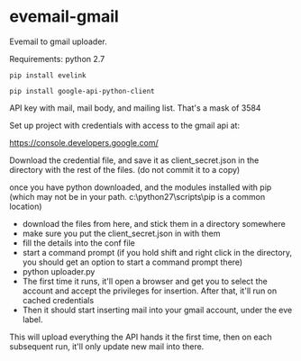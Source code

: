 # evemail-gmail
Evemail to gmail uploader.



Requirements:
    python 2.7

    pip install evelink

    pip install google-api-python-client


API key with mail, mail body, and mailing list. That's a mask of 3584


Set up project with credentials with access to the gmail api at:

https://console.developers.google.com/

Download the credential file, and save it as client_secret.json in the directory with the rest of the files. (do not commit it to a copy)

once you have python downloaded, and the modules installed with pip (which may not be in your path. c:\python27\scripts\pip is a common location)

* download the files from here, and stick them in a directory somewhere
* make sure you put the client_secret.json in with them
* fill the details into the conf file
* start a command prompt (if you hold shift and right click in the directory, you should get an option to start a command prompt there)
* python uploader.py
* The first time it runs, it'll open a browser and get you to select the account and accept the privileges for insertion. After that, it'll run on cached credentials
* Then it should start inserting mail into your gmail account, under the eve label.

This will upload everything the API hands it the first time, then on each subsequent run, it'll only update new mail into there.
